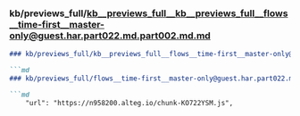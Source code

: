 ### kb/previews_full/kb__previews_full__kb__previews_full__flows__time-first__master-only@guest.har.part022.md.part002.md.md

```md
### kb/previews_full/kb__previews_full__flows__time-first__master-only@guest.har.part022.md.part002.md

```md
### kb/previews_full/flows__time-first__master-only@guest.har.part022.md (part 002)

```md
    "url": "https://n958200.alteg.io/chunk-KO722YSM.js",
      
```

```

```

```
